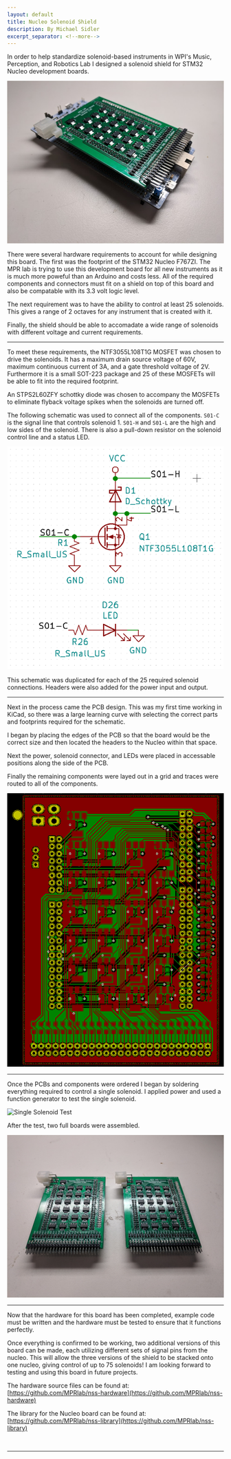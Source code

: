 ```yaml
---
layout: default
title: Nucleo Solenoid Shield
description: By Michael Sidler
excerpt_separator: <!--more-->
---
```


In order to help standardize solenoid-based instruments in WPI's Music, Perception, and Robotics Lab I designed a solenoid shield for STM32 Nucleo development boards.
<!--more-->

![Assembled Solenoid Shield](/assets/NSS.jpg)

There were several hardware requirements to account for while designing this board. The first was the footprint of the STM32 Nucleo F767ZI. The MPR lab is trying to use this development board for all new instruments as it is much more poweful than an Arduino and costs less. All of the required components and connectors must fit on a shield on top of this board and also be compatable with its 3.3 volt logic level.

The next requirement was to have the ability to control at least 25 solenoids. This gives a  range of 2 octaves for any instrument that is created with it.

Finally, the shield should be able to accomadate a wide range of solenoids with different voltage and current requirements. 

<hr>

To meet these requirements, the NTF3055L108T1G MOSFET was chosen to  drive the solenoids. It has a maximum drain source voltage of 60V, maximum continuous current of 3A, and a gate threshold voltage of 2V. Furthermore it is a small SOT-223 package and 25 of these MOSFETs will be able to fit into the required footprint.

An STPS2L60ZFY schottky diode was chosen to accompany the MOSFETs to eliminate flyback voltage spikes when the solenoids are turned off.

The following schematic was used to connect all of the components. `S01-C` is the signal line that controls solenoid 1. `S01-H` and `S01-L` are the high and low sides of the solenoid. There is also a pull-down resistor on the solenoid control line and a status LED.

![Schematic](/assets/NSS_schematic.png)

This schematic was duplicated for each of the 25 required solenoid connections. Headers were also added for the power input and output.

<hr>

Next in the process came the PCB design. This was my first time working in KiCad, so there was a large learning curve with selecting the correct parts and footprints required for the schematic.

I began by placing the edges of the PCB so that the board would be the correct size and then located the headers to the Nucleo within that space. 

Next the power, solenoid connector, and LEDs were placed in accessable positions along the side of the PCB. 

Finally the remaining components were layed out in a grid and traces were routed to all of the components.

![PCB Layout](/assets/NSS_pcb.png)

<hr>

Once the PCBs and components were ordered I began by soldering everything required to control a single solenoid. I applied power and used a function generator to test the single solenoid.

![Single Solenoid Test](/assets/NSS_test.gif)

After the test, two full boards were assembled.

![Completed Boards](/assets/NSS_finished.jpg)

<hr>

Now that the hardware for this board has been completed, example code must be written and the hardware must be tested to ensure that it functions perfectly.

Once everything is confirmed to be working, two additional versions of this board can be made, each utilizing different sets of signal pins from the nucleo. This will allow the three versions of the shield to be stacked onto one nucleo, giving control of up to 75 solenoids! I am looking forward to testing and using this board in future projects.

The hardware source files can be found at: <br>
[https://github.com/MPRlab/nss-hardware](https://github.com/MPRlab/nss-hardware)

The library for the Nucleo board can be found at: <br>
[https://github.com/MPRlab/nss-library](https://github.com/MPRlab/nss-library)

<br>
<hr>